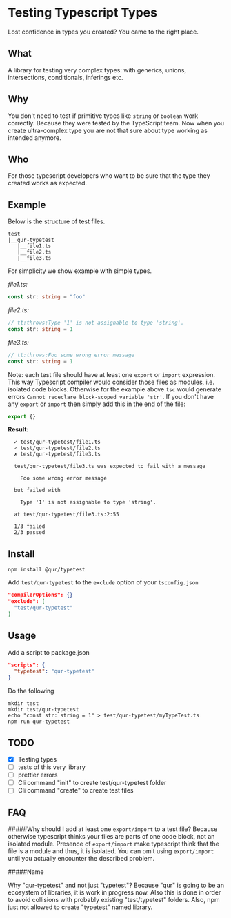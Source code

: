 # Testing Typescript Types

Lost confidence in types you created? You came to the right place.

## What

A library for testing very complex types:
with generics, unions, intersections, conditionals, inferings etc.

## Why

You don't need to test if primitive types like `string` or `boolean` work correctly. Because they were tested by the TypeScript team. Now when you create ultra-complex type you are not that sure about type working as intended anymore.

## Who

For those typescript developers who want to be sure that the type they created works as expected.

## Example

Below is the structure of test files.

```shell
test
|__qur-typetest
   |__file1.ts
   |__file2.ts
   |__file3.ts
```

For simplicity we show example with simple types.

*file1.ts:*

```ts
const str: string = "foo"
```

*file2.ts:*

```ts
// tt:throws:Type '1' is not assignable to type 'string'.
const str: string = 1
```

*file3.ts:*

```ts
// tt:throws:Foo some wrong error message
const str: string = 1
```

Note: each test file should have at least one `export` or `import` expression. This way Typescript compiler would consider those files as modules, i.e. isolated code blocks. Otherwise for the example above `tsc` would generate errors `Cannot redeclare block-scoped variable 'str'`. If you don't have any `export` or `import` then simply add this in the end of the file:

```ts
export {}
```

**Result:**

```shell
  ✓ test/qur-typetest/file1.ts
  ✓ test/qur-typetest/file2.ts
  ✗ test/qur-typetest/file3.ts

  test/qur-typetest/file3.ts was expected to fail with a message

    Foo some wrong error message

  but failed with

    Type '1' is not assignable to type 'string'.

  at test/qur-typetest/file3.ts:2:55

  1/3 failed
  2/3 passed
```

## Install

```shell
npm install @qur/typetest
```

Add `test/qur-typetest` to the `exclude` option of your `tsconfig.json`

```json
"compilerOptions": {}
"exclude": [
  "test/qur-typetest"
]
```

## Usage

Add a script to package.json

```json
"scripts": {
  "typetest": "qur-typetest"
}
```

Do the following

```shell
mkdir test
mkdir test/qur-typetest
echo "const str: string = 1" > test/qur-typetest/myTypeTest.ts
npm run qur-typetest
```

## TODO

- [x] Testing types
- [ ] tests of this very library
- [ ] prettier errors
- [ ] Cli command "init" to create test/qur-typetest folder
- [ ] Cli command "create" to create test files

## FAQ

#####Why should I add at least one `export/import` to a test file?
Because otherwise typescript thinks your files are parts of one code block, not an isolated module. Presence of `export/import` make typescript think that the file is a module and thus, it is isolated. You can omit using `export/import` until you actually encounter the described problem.

#####Name

Why "qur-typetest" and not just "typetest"? Because "qur" is going to be an ecosystem of libraries, it is work in progress now. Also this is done in order to avoid collisions with probably existing "test/typetest" folders. Also, npm just not allowed to create "typetest" named library.